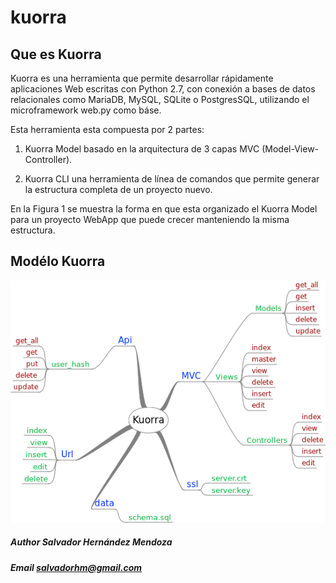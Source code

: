 # kuorra

## Que es Kuorra

Kuorra es una herramienta que permite desarrollar rápidamente aplicaciones Web escritas con Python 2.7, con conexión a bases de datos relacionales como  MariaDB, MySQL, SQLite o PostgresSQL, utilizando el microframework web.py como báse.


Esta herramienta esta compuesta por 2 partes:

  1. Kuorra Model basado en la arquitectura de 3 capas MVC (Model-View-Controller).

  2. Kuorra CLI una herramienta de línea de comandos que permite generar la estructura completa de un proyecto nuevo.

En la Figura 1 se muestra la forma en que esta organizado el Kuorra Model para un proyecto WebApp que puede crecer manteniendo la misma estructura.
## Modélo Kuorra

![Alt text](images/kuorra.png?raw=true "Modélo Kuorra")

##### Author Salvador Hernández Mendoza
##### Email salvadorhm@gmail.com

